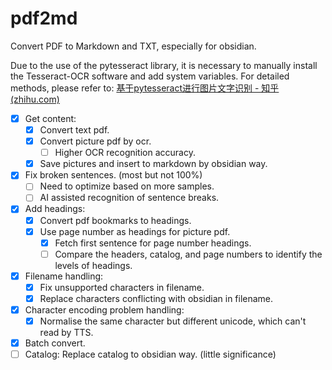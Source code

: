 # pdf2md

Convert PDF to Markdown and TXT, especially for obsidian.

Due to the use of the pytesseract library, it is necessary to manually install the Tesseract-OCR software and add system variables. For detailed methods, please refer to: [基于pytesseract进行图片文字识别 - 知乎 (zhihu.com)](https://zhuanlan.zhihu.com/p/561216149)


- [X] Get content:
  - [X] Convert text pdf.
  - [X] Convert picture pdf by ocr.
    - [ ] Higher OCR recognition accuracy.
  - [X] Save pictures and insert to markdown by obsidian way.
- [X] Fix broken sentences. (most but not 100%)
  - [ ] Need to optimize based on more samples.
  - [ ] AI assisted recognition of sentence breaks.
- [X] Add headings:
  - [X] Convert pdf bookmarks to headings.
  - [X] Use page number as headings for picture pdf.
    - [X] Fetch first sentence for page number headings.
    - [ ] Compare the headers, catalog, and page numbers to identify the levels of headings.
- [X] Filename handling:
  - [X] Fix unsupported characters in filename.
  - [X] Replace characters conflicting with obsidian in filename.
- [X] Character encoding problem handling:
  - [X] Normalise the same character but different unicode, which can't read by TTS.
- [X] Batch convert.
- [ ] Catalog: Replace catalog to obsidian way. (little significance)
